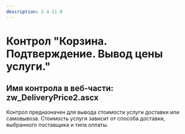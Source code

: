 ```yaml
---
description: 2.4.11.0
---
```


# Контрол "Корзина. Подтверждение. Вывод цены услуги."

## Имя контрола в веб-части: zw\_DeliveryPrice2.ascx

Контрол предназначен для вывода стоимости услуги доставки или самовывоза. Стоимость услуги зависит от способа доставки, выбранного поставщика и типа оплаты.

